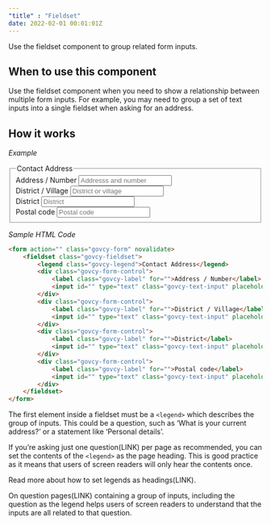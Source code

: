 ```yaml
---
"title" : "Fieldset"
date: 2022-02-01 00:01:01Z
---
```

Use the fieldset component to group related form inputs.

## When to use this component
Use the fieldset component when you need to show a relationship between multiple form inputs. For example, you may need to group a set of text inputs into a single fieldset when asking for an address.

## How it works

*Example*
<div class="govcy-container govcy-p-4  govcy-br-1 govcy-br-standard govcy-mb-4">
<form action="" class="govcy-form" novalidate>
    <fieldset class="govcy-fieldset">
        <legend class="govcy-legend">Contact Address</legend>
        <div class="govcy-form-control">
            <label class="govcy-label" for="">Address / Number</label>
            <input id="" type="text" class="govcy-text-input" placeholder="Addresss and number">
        </div>
        <div class="govcy-form-control">
            <label class="govcy-label" for="">District / Village</label>
            <input id="" type="text" class="govcy-text-input" placeholder="District or village">
        </div>
        <div class="govcy-form-control">    
            <label class="govcy-label" for="">District</label>
            <input id="" type="text" class="govcy-text-input" placeholder="District">
        </div>
        <div class="govcy-form-control">
            <label class="govcy-label" for="">Postal code</label>
            <input id="" type="text" class="govcy-text-input" placeholder="Postal code">
        </div>
    </fieldset>
</form>
</div>

*Sample HTML Code*

```html
<form action="" class="govcy-form" novalidate>
    <fieldset class="govcy-fieldset">
        <legend class="govcy-legend">Contact Address</legend>
        <div class="govcy-form-control">
            <label class="govcy-label" for="">Address / Number</label>
            <input id="" type="text" class="govcy-text-input" placeholder="Addresss and number">
        </div>
        <div class="govcy-form-control">
            <label class="govcy-label" for="">District / Village</label>
            <input id="" type="text" class="govcy-text-input" placeholder="District or village">
        </div>
        <div class="govcy-form-control">    
            <label class="govcy-label" for="">District</label>
            <input id="" type="text" class="govcy-text-input" placeholder="District">
        </div>
        <div class="govcy-form-control">
            <label class="govcy-label" for="">Postal code</label>
            <input id="" type="text" class="govcy-text-input" placeholder="Postal code">
        </div>
    </fieldset>
</form>
```

The first element inside a fieldset must be a `<legend>` which describes the group of inputs. This could be a question, such as ‘What is your current address?’ or a statement like ‘Personal details’.

If you’re asking just one question(LINK) per page as recommended, you can set the contents of the `<legend>` as the page heading. This is good practice as it means that users of screen readers will only hear the contents once.

Read more about how to set legends as headings(LINK).

On question pages(LINK) containing a group of inputs, including the question as the legend helps users of screen readers to understand that the inputs are all related to that question.


